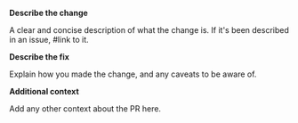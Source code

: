 **Describe the change**

A clear and concise description of what the change is. If it's been described in an
issue, #link to it.

**Describe the fix**

Explain how you made the change, and any caveats to be aware of.

**Additional context**

Add any other context about the PR here.
